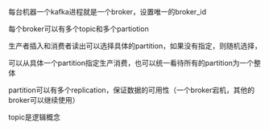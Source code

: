 每台机器一个kafka进程就是一个broker，设置唯一的broker_id

每个broker可以有多个topic和多个partiotion

生产者插入和消费者读出可以选择具体的partition，如果没有指定，则随机选择，

可以从具体一个partition指定生产消费，也可以统一看待所有的partition为一个整体

partition可以有多个replication，保证数据的可用性（一个broker宕机，其他的broker可以继续使用）

topic是逻辑概念


